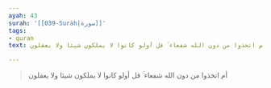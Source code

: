 ```yaml
---
ayah: 43
surah: '[[039-Surah|سورة]]'
tags:
- quran
text: أم اتخذوا من دون الله شفعاء ۚ قل أولو كانوا لا يملكون شيئا ولا يعقلون

---
```

> أم اتخذوا من دون الله شفعاء ۚ قل أولو كانوا لا يملكون شيئا ولا يعقلون
